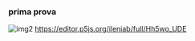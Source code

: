 ### prima prova

![img2](https://github.com/ileniab/archive/blob/master/ileniab/P5.js%20Esercizi/5-Mondi/generatore%20di%20mondo.PNG)
https://editor.p5js.org/ileniab/full/Hh5wo_UDE
